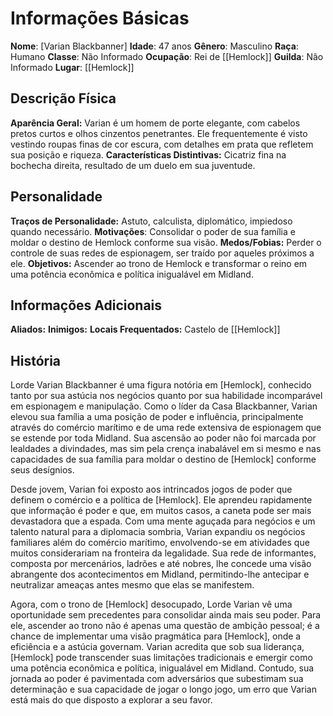 # Informações Básicas
**Nome**: [Varian Blackbanner]
**Idade**: 47 anos
**Gênero**: Masculino
**Raça**: Humano
**Classe**: Não Informado
**Ocupação**: Rei de [[Hemlock]]
**Guilda**: Não Informado
**Lugar**: [[Hemlock]]

## Descrição Física
**Aparência Geral:** Varian é um homem de porte elegante, com cabelos pretos curtos e olhos cinzentos penetrantes. Ele frequentemente é visto vestindo roupas finas de cor escura, com detalhes em prata que refletem sua posição e riqueza.
**Características Distintivas:** Cicatriz fina na bochecha direita, resultado de um duelo em sua juventude.

## Personalidade
**Traços de Personalidade:** Astuto, calculista, diplomático, impiedoso quando necessário.
**Motivações**: Consolidar o poder de sua família e moldar o destino de Hemlock conforme sua visão.
**Medos/Fobias:** Perder o controle de suas redes de espionagem, ser traído por aqueles próximos a ele.
**Objetivos:** Ascender ao trono de Hemlock e transformar o reino em uma potência econômica e política inigualável em Midland.

## Informações Adicionais
**Aliados:** 
**Inimigos:**
**Locais Frequentados:** Castelo de [[Hemlock]]

## História

Lorde Varian Blackbanner é uma figura notória em [Hemlock], conhecido tanto por sua astúcia nos negócios quanto por sua habilidade incomparável em espionagem e manipulação. Como o líder da Casa Blackbanner, Varian elevou sua família a uma posição de poder e influência, principalmente através do comércio marítimo e de uma rede extensiva de espionagem que se estende por toda Midland. Sua ascensão ao poder não foi marcada por lealdades a divindades, mas sim pela crença inabalável em si mesmo e nas capacidades de sua família para moldar o destino de [Hemlock] conforme seus desígnios.

Desde jovem, Varian foi exposto aos intrincados jogos de poder que definem o comércio e a política de [Hemlock]. Ele aprendeu rapidamente que informação é poder e que, em muitos casos, a caneta pode ser mais devastadora que a espada. Com uma mente aguçada para negócios e um talento natural para a diplomacia sombria, Varian expandiu os negócios familiares além do comércio marítimo, envolvendo-se em atividades que muitos considerariam na fronteira da legalidade. Sua rede de informantes, composta por mercenários, ladrões e até nobres, lhe concede uma visão abrangente dos acontecimentos em Midland, permitindo-lhe antecipar e neutralizar ameaças antes mesmo que elas se manifestem.

Agora, com o trono de [Hemlock] desocupado, Lorde Varian vê uma oportunidade sem precedentes para consolidar ainda mais seu poder. Para ele, ascender ao trono não é apenas uma questão de ambição pessoal; é a chance de implementar uma visão pragmática para [Hemlock], onde a eficiência e a astúcia governam. Varian acredita que sob sua liderança, [Hemlock] pode transcender suas limitações tradicionais e emergir como uma potência econômica e política, inigualável em Midland. Contudo, sua jornada ao poder é pavimentada com adversários que subestimam sua determinação e sua capacidade de jogar o longo jogo, um erro que Varian está mais do que disposto a explorar a seu favor.
